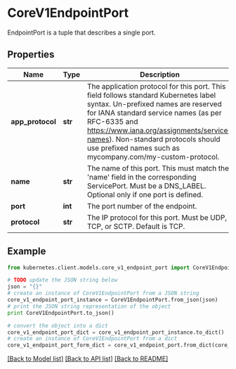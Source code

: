 # CoreV1EndpointPort

EndpointPort is a tuple that describes a single port.

## Properties
Name | Type | Description | Notes
------------ | ------------- | ------------- | -------------
**app_protocol** | **str** | The application protocol for this port. This field follows standard Kubernetes label syntax. Un-prefixed names are reserved for IANA standard service names (as per RFC-6335 and https://www.iana.org/assignments/service-names). Non-standard protocols should use prefixed names such as mycompany.com/my-custom-protocol. | [optional] 
**name** | **str** | The name of this port.  This must match the &#39;name&#39; field in the corresponding ServicePort. Must be a DNS_LABEL. Optional only if one port is defined. | [optional] 
**port** | **int** | The port number of the endpoint. | 
**protocol** | **str** | The IP protocol for this port. Must be UDP, TCP, or SCTP. Default is TCP.   | [optional] 

## Example

```python
from kubernetes.client.models.core_v1_endpoint_port import CoreV1EndpointPort

# TODO update the JSON string below
json = "{}"
# create an instance of CoreV1EndpointPort from a JSON string
core_v1_endpoint_port_instance = CoreV1EndpointPort.from_json(json)
# print the JSON string representation of the object
print CoreV1EndpointPort.to_json()

# convert the object into a dict
core_v1_endpoint_port_dict = core_v1_endpoint_port_instance.to_dict()
# create an instance of CoreV1EndpointPort from a dict
core_v1_endpoint_port_form_dict = core_v1_endpoint_port.from_dict(core_v1_endpoint_port_dict)
```
[[Back to Model list]](../README.md#documentation-for-models) [[Back to API list]](../README.md#documentation-for-api-endpoints) [[Back to README]](../README.md)



